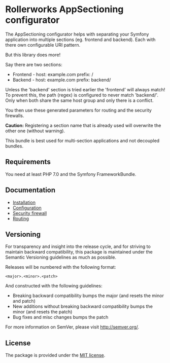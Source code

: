 Rollerworks AppSectioning configurator
======================================

The AppSectioning configurator helps with separating your Symfony application
into multiple sections (eg. frontend and backend). Each with there own
configurable URI pattern.

But this library does more!

Say there are two sections:

* Frontend - host: example.com prefix: /
* Backend  - host: example.com prefix: backend/

Unless the 'backend' section is tried earlier the 'frontend' will always match!
To prevent this, the path (regex) is configured to never match 'backend/'.
Only when both share the same host group and only there is a conflict.

You then use these generated parameters for routing and the security firewalls.

**Caution:** Registering a section name that is already
used will overwrite the other one (without warning).

This bundle is best used for multi-section applications and not decoupled bundles.

Requirements
------------

You need at least PHP 7.0 and the Symfony FrameworkBundle.

Documentation
-------------

 * [Installation](doc/install.md)
 * [Configuration](doc/configuration.md)
 * [Security firewall](doc/firewall.md)
 * [Routing](doc/routing.md)

Versioning
----------

For transparency and insight into the release cycle, and for striving
to maintain backward compatibility, this package is maintained under
the Semantic Versioning guidelines as much as possible.

Releases will be numbered with the following format:

`<major>.<minor>.<patch>`

And constructed with the following guidelines:

* Breaking backward compatibility bumps the major (and resets the minor and patch)
* New additions without breaking backward compatibility bumps the minor (and resets the patch)
* Bug fixes and misc changes bumps the patch

For more information on SemVer, please visit <http://semver.org/>.

License
-------

The package is provided under the [MIT license](LICENSE).
